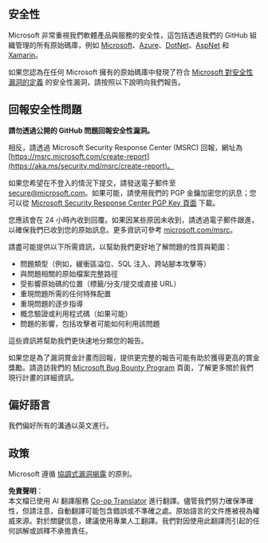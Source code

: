 <!--
CO_OP_TRANSLATOR_METADATA:
{
  "original_hash": "57f14126c1c6add76b3aef3844dfe4e3",
  "translation_date": "2025-07-21T17:34:35+00:00",
  "source_file": "SECURITY.md",
  "language_code": "mo"
}
-->
## 安全性

Microsoft 非常重視我們軟體產品與服務的安全性，這包括透過我們的 GitHub 組織管理的所有原始碼庫，例如 [Microsoft](https://github.com/Microsoft)、[Azure](https://github.com/Azure)、[DotNet](https://github.com/dotnet)、[AspNet](https://github.com/aspnet) 和 [Xamarin](https://github.com/xamarin)。

如果您認為在任何 Microsoft 擁有的原始碼庫中發現了符合 [Microsoft 對安全性漏洞的定義](https://aka.ms/security.md/definition) 的安全性漏洞，請按照以下說明向我們報告。

## 回報安全性問題

**請勿透過公開的 GitHub 問題回報安全性漏洞。**

相反，請透過 Microsoft Security Response Center (MSRC) 回報，網址為 [https://msrc.microsoft.com/create-report](https://aka.ms/security.md/msrc/create-report)。

如果您希望在不登入的情況下提交，請發送電子郵件至 [secure@microsoft.com](mailto:secure@microsoft.com)。如果可能，請使用我們的 PGP 金鑰加密您的訊息；您可以從 [Microsoft Security Response Center PGP Key 頁面](https://aka.ms/security.md/msrc/pgp) 下載。

您應該會在 24 小時內收到回覆。如果因某些原因未收到，請透過電子郵件跟進，以確保我們已收到您的原始訊息。更多資訊可參考 [microsoft.com/msrc](https://www.microsoft.com/msrc)。

請盡可能提供以下所需資訊，以幫助我們更好地了解問題的性質與範圍：

  * 問題類型（例如，緩衝區溢位、SQL 注入、跨站腳本攻擊等）
  * 與問題相關的原始檔案完整路徑
  * 受影響原始碼的位置（標籤/分支/提交或直接 URL）
  * 重現問題所需的任何特殊配置
  * 重現問題的逐步指導
  * 概念驗證或利用程式碼（如果可能）
  * 問題的影響，包括攻擊者可能如何利用該問題

這些資訊將幫助我們更快速地分類您的報告。

如果您是為了漏洞賞金計畫而回報，提供更完整的報告可能有助於獲得更高的賞金獎勵。請造訪我們的 [Microsoft Bug Bounty Program](https://aka.ms/security.md/msrc/bounty) 頁面，了解更多關於我們現行計畫的詳細資訊。

## 偏好語言

我們偏好所有的溝通以英文進行。

## 政策

Microsoft 遵循 [協調式漏洞揭露](https://aka.ms/security.md/cvd) 的原則。

**免責聲明**：  
本文檔已使用 AI 翻譯服務 [Co-op Translator](https://github.com/Azure/co-op-translator) 進行翻譯。儘管我們努力確保準確性，但請注意，自動翻譯可能包含錯誤或不準確之處。原始語言的文件應被視為權威來源。對於關鍵信息，建議使用專業人工翻譯。我們對因使用此翻譯而引起的任何誤解或誤釋不承擔責任。